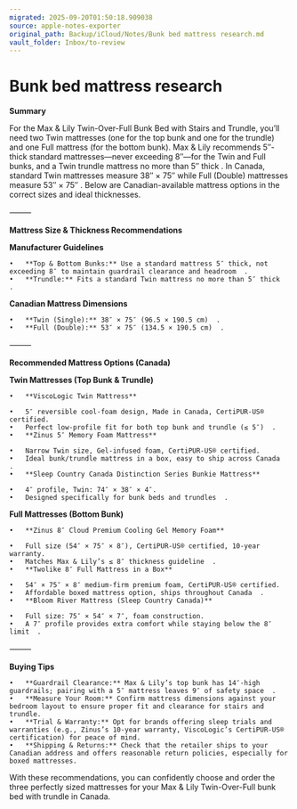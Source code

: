 ```yaml
---
migrated: 2025-09-20T01:50:18.909038
source: apple-notes-exporter
original_path: Backup/iCloud/Notes/Bunk bed mattress research.md
vault_folder: Inbox/to-review
---
```

# Bunk bed mattress research

**Summary**

For the Max & Lily Twin-Over-Full Bunk Bed with Stairs and Trundle, you’ll need two Twin mattresses (one for the top bunk and one for the trundle) and one Full mattress (for the bottom bunk). Max & Lily recommends 5″-thick standard mattresses—never exceeding 8″—for the Twin and Full bunks, and a Twin trundle mattress no more than 5″ thick   . In Canada, standard Twin mattresses measure 38″ × 75″ while Full (Double) mattresses measure 53″ × 75″   . Below are Canadian-available mattress options in the correct sizes and ideal thicknesses.

⸻

**Mattress Size & Thickness Recommendations**

**Manufacturer Guidelines**

	•	**Top & Bottom Bunks:** Use a standard mattress 5″ thick, not exceeding 8″ to maintain guardrail clearance and headroom  .
	•	**Trundle:** Fits a standard Twin mattress no more than 5″ thick  .

**Canadian Mattress Dimensions**

	•	**Twin (Single):** 38″ × 75″ (96.5 × 190.5 cm)  .
	•	**Full (Double):** 53″ × 75″ (134.5 × 190.5 cm)  .

⸻

**Recommended Mattress Options (Canada)**

**Twin Mattresses (Top Bunk & Trundle)**

	•	**ViscoLogic Twin Mattress**

	•	5″ reversible cool-foam design, Made in Canada, CertiPUR-US® certified.
	•	Perfect low-profile fit for both top bunk and trundle (≤ 5″)  .
	•	**Zinus 5″ Memory Foam Mattress**

	•	Narrow Twin size, Gel-infused foam, CertiPUR-US® certified.
	•	Ideal bunk/trundle mattress in a box, easy to ship across Canada  .
	•	**Sleep Country Canada Distinction Series Bunkie Mattress**

	•	4″ profile, Twin: 74″ × 38″ × 4″.
	•	Designed specifically for bunk beds and trundles  .

**Full Mattresses (Bottom Bunk)**

	•	**Zinus 8″ Cloud Premium Cooling Gel Memory Foam**

	•	Full size (54″ × 75″ × 8″), CertiPUR-US® certified, 10-year warranty.
	•	Matches Max & Lily’s ≤ 8″ thickness guideline  .
	•	**Twolike 8″ Full Mattress in a Box**

	•	54″ × 75″ × 8″ medium-firm premium foam, CertiPUR-US® certified.
	•	Affordable boxed mattress option, ships throughout Canada  .
	•	**Bloom River Mattress (Sleep Country Canada)**

	•	Full size: 75″ × 54″ × 7″, foam construction.
	•	A 7″ profile provides extra comfort while staying below the 8″ limit  .

⸻

**Buying Tips**

	•	**Guardrail Clearance:** Max & Lily’s top bunk has 14″-high guardrails; pairing with a 5″ mattress leaves 9″ of safety space  .
	•	**Measure Your Room:** Confirm mattress dimensions against your bedroom layout to ensure proper fit and clearance for stairs and trundle.
	•	**Trial & Warranty:** Opt for brands offering sleep trials and warranties (e.g., Zinus’s 10-year warranty, ViscoLogic’s CertiPUR-US® certification) for peace of mind.
	•	**Shipping & Returns:** Check that the retailer ships to your Canadian address and offers reasonable return policies, especially for boxed mattresses.

With these recommendations, you can confidently choose and order the three perfectly sized mattresses for your Max & Lily Twin-Over-Full bunk bed with trundle in Canada.
